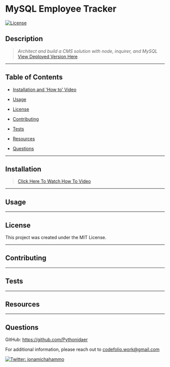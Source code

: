 # MySQL Employee Tracker
[![License](https://img.shields.io/badge/License-MIT-brightgreen.svg)](https://opensource.org/licenses/MIT)

## Description 
>*Architect and build a CMS solution with node, inquirer, and MySQL*
[View Deployed Version Here]()

-----------
## Table of Contents

* [Installation and 'How to' Video](#installation)

* [Usage](#usage)

* [License](#license)

* [Contributing](#contributing)

* [Tests](#tests)

* [Resources](#resources)

* [Questions](#questions)

-----------
## Installation 
>[Click Here To Watch How To Video](https://www.youtube.com/watch?v=dQw4w9WgXcQ)

-----------

## Usage 

-----------

## License 
This project was created under the MIT License.

-----------

## Contributing 

-----------

## Tests 

-----------

## Resources
[]()
 
[]()
 
[]()
 
[]()
 
[]()
 
[]()
 
-----------

## Questions 
GitHub: https://github.com/Pythonidaer

For additional information, please reach out to codefolio.work@gmail.com

<a href="https://twitter.com/jonamichahammo">
    <img alt="Twitter: jonamichahammo" src="https://img.shields.io/twitter/follow/jonamichahammo.svg?style=social" target="_blank" />
</a> 